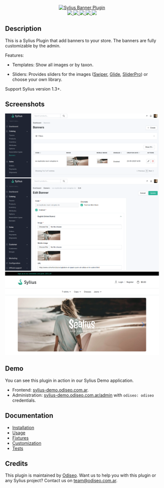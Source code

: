 <p align="center">
    <a href="https://odiseo.com.ar/" target="_blank" title="Odiseo">
        <img src="https://github.com/odiseoteam/SyliusBannerPlugin/blob/master/sylius-banner-plugin.png" alt="Sylius Banner Plugin" />
    </a>
    <br />
    <a href="https://packagist.org/packages/odiseoteam/sylius-banner-plugin" title="License" target="_blank">
        <img src="https://img.shields.io/packagist/l/odiseoteam/sylius-banner-plugin.svg" />
    </a>
    <a href="https://packagist.org/packages/odiseoteam/sylius-banner-plugin" title="Version" target="_blank">
        <img src="https://img.shields.io/packagist/v/odiseoteam/sylius-banner-plugin.svg" />
    </a>
    <a href="http://travis-ci.org/odiseoteam/SyliusBannerPlugin" title="Build status" target="_blank">
        <img src="https://img.shields.io/travis/odiseoteam/SyliusBannerPlugin/master.svg" />
    </a>
    <a href="https://scrutinizer-ci.com/g/odiseoteam/SyliusBannerPlugin/" title="Scrutinizer" target="_blank">
        <img src="https://img.shields.io/scrutinizer/g/odiseoteam/SyliusBannerPlugin.svg" />
    </a>
    <a href="https://packagist.org/packages/odiseoteam/sylius-banner-plugin" title="Total Downloads" target="_blank">
        <img src="https://poser.pugx.org/odiseoteam/sylius-banner-plugin/downloads" />
    </a>
</p>

## Description

This is a Sylius Plugin that add banners to your store. The banners are fully customizable by the admin.

Features:

* Templates: Show all images or by taxon.

* Sliders: Provides sliders for the images ([Swiper](https://github.com/nolimits4web/swiper), [Glide](https://github.com/glidejs/glide), [SliderPro](https://github.com/bqworks/slider-pro)) or choose your own library.

Support Sylius version 1.3+.

## Screenshots

<img src="https://github.com/odiseoteam/SyliusBannerPlugin/blob/master/screenshot_1.png" alt="Banners admin" width="650">
<img src="https://github.com/odiseoteam/SyliusBannerPlugin/blob/master/screenshot_2.png" alt="Banners shop homepage" width="650">
<img src="https://github.com/odiseoteam/SyliusBannerPlugin/blob/master/screenshot_3.png" alt="Banners shop taxon" width="650">

## Demo

You can see this plugin in action in our Sylius Demo application.

- Frontend: [sylius-demo.odiseo.com.ar](https://sylius-demo.odiseo.com.ar).
- Administration: [sylius-demo.odiseo.com.ar/admin](https://sylius-demo.odiseo.com.ar/admin) with `odiseo: odiseo` credentials.

## Documentation

- [Installation](doc/installation.md)
- [Usage](doc/usage.md)
- [Fixtures](doc/fixtures.md)
- [Customization](doc/customization.md)
- [Tests](doc/tests.md)


## Credits

This plugin is maintained by <a href="https://odiseo.com.ar">Odiseo</a>. Want us to help you with this plugin or any Sylius project? Contact us on <a href="mailto:team@odiseo.com.ar">team@odiseo.com.ar</a>.
